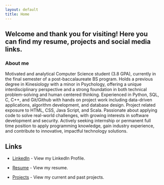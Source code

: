 ```yaml
---
layout: default
title: Home
---
```



## Welcome and thank you for visiting! Here you can find my resume, projects and social media links. 
### About me

Motivated and analytical Computer Science student (3.8 GPA), currently in
the final semester of a post-baccalaureate
BS program. Holds a previous degree in
Kinesiology with a minor in Psychology,
offering a unique interdisciplinary
perspective and a strong foundation in
both technical problem-solving and human centered
thinking. Experienced in Python,
SQL, C, C++, and Git/Github with hands on
project work including data-driven
applications, algorithm development, and
database design. Project related exposure
to HTML, CSS, Java Script, and Scala.
Passionate about applying code to solve
real-world challenges, with growing interests
in software development and security.
Actively seeking internship or permanent
full time position to apply programming knowledge,
gain industry experience, and contribute to
innovative, impactful technology solutions.

## Links
- [LinkedIn](www.linkedin.com/in/nicholas-swisher0621) - View my LinkedIn Profile.

- [Resume](NSresume.pdf) - View my resume. 

- [Projects](projects.md) - View my current and past projects.

